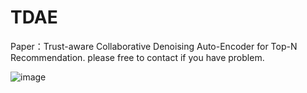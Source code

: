 # TDAE
Paper：Trust-aware Collaborative Denoising Auto-Encoder for Top-N Recommendation.
please free to contact if you have problem.

![image](http://github.com/xy1234552/TDAE/master/result/result.png)

